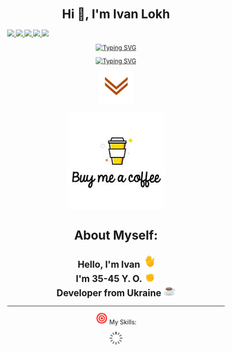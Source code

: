 <h1 align="center">Hi 👋, I'm Ivan Lokh</h1>

<a href="#">
    <img src="https://img.shields.io/badge/portfolio-233233.svg?style=for-the-badge&logo=anime.js&logoColor=white" target="_blank">

<a href="https://t.me/ivan_liokh_ua" target="_blank">
  <img src="https://img.shields.io/badge/Telegram-2CA5E0?style=for-the-badge&logo=telegram&logoColor=white" target="_blank">
 </a>

<a href="https://instagram.com/ivanliokh" target="_blank">
 <img src="https://img.shields.io/badge/-Instagram-%23E4405F?style=for-the-badge&logo=instagram&logoColor=white" target="_blank">
</a>

<a href="https://www.linkedin.com/in/ivan-lokh-455655147" target="_blank">
 <img src="https://img.shields.io/badge/-LinkedIn-%230077B5?style=for-the-badge&logo=linkedin&logoColor=white" target="_blank">
</a>

<a href="https://discord.com/invite/TynjQvBRXu" target="_blank">
 <img src="https://img.shields.io/badge/-discord-070404?style=for-the-badge&logo=discord&logoColor=" target="_blank">
</a>

<p align="center">
<a href="https://git.io/typing-svg"><img src="https://readme-typing-svg.herokuapp.com?font=Fira+Code&weight=600&pause=1000&color=6495ED&center=true&vCenter=true&width=435&lines=Developer" alt="Typing SVG" /></a>
</p>

<p align="center">
<a href="https://git.io/typing-svg"><img src="https://readme-typing-svg.demolab.com?font=DGi.org&pause=1000&color=5F9EA0&center=%D0%9B%D0%9E%D0%96%D0%AC&vCenter=%D0%9B%D0%9E%D0%96%D0%AC&multiline=true&width=435&lines=Html%2CCss%2CBootstrap%2CJS%2CReact%2CPython%2CDjango%2CSQL" alt="Typing SVG" /></a>
</p>

<p align="center">
<a href="#" target="_blank">
 <img src="/assets/b1b8b8_7656a4deefa74.gif" target="_blank" height="80" width="80">
</a>
</p>
<p align="center">
<a href="https://www.buymeacoffee.com/ivanlokh"><img src="/assets/buymeacoffee1.jpg" width="#"
   height="#" ></a>
</p>

<h1 align="center">About Myself:</h1>

<h2 align="center">Hello, I'm Ivan <img src="./assets/wave.gif" width="28" /> <br> I'm 35-45 Y. O. <img src="./assets/victory.gif" width="28" /> <br>Developer from Ukraine <img src="./assets/coffee.gif" width="28" /></h2>

---

<p align="center"><img src="./assets/hit.gif" width="28" /> My Skills:</p>

<p align="center">
<a href="#" target="_blank">
 <img src="/assets/21-18-05-265_512.webp" target="_blank" height="30" width="30">
</a>
</p> 

<!-- <table><tr><td valign="top" width="33%">

 ### Frontend

<div align="center">
<a href="https://en.wikipedia.org/wiki/HTML5" target="_blank"><img style="margin: 10px" src="https://profilinator.rishav.dev/skills-assets/html5-original-wordmark.svg" alt="HTML5" height="83" /></a>
<a href="https://www.w3schools.com/css/" target="_blank"><img style="margin: 10px" src="https://profilinator.rishav.dev/skills-assets/css3-original-wordmark.svg" alt="CSS3" height="83" /></a>
<a href="https://getbootstrap.com/docs/3.4/javascript/" target="_blank"><img style="margin: 10px" src="https://profilinator.rishav.dev/skills-assets/bootstrap-plain.svg" alt="Bootstrap" height="70" /></a>
<a href="https://www.javascript.com/" target="_blank"><img style="margin: 10px" src="https://profilinator.rishav.dev/skills-assets/javascript-original.svg" alt="JavaScript" height="70" /></a>
<a href="https://reactjs.org/" target="_blank"><img style="margin: 10px" src="https://profilinator.rishav.dev/skills-assets/react-original-wordmark.svg" alt="React" height="70" /></a>
  <a href="https://redux.js.org/" target="_blank"><img style="margin: 10px" src="https://profilinator.rishav.dev/skills-assets/redux-original.svg" alt="Redux" height="70" /></a>

</div>

</td><td valign="top" width="33%">

### Backend

<div align="center">

</div>

</td><td valign="top" width="33%">

### DevOps

<div align="center">

</div>

</td></tr></table>


<a href="https://visitcount.itsvg.in">
  <img src="https://visitcount.itsvg.in/api?id=ivanlokh&label=Profile%20Views&color=9&icon=5&pretty=false" />
</a>
